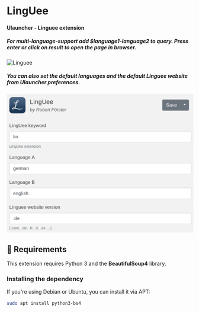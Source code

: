 # LingUee

#### Ulauncher - Linguee extension
##### For multi-language-support add $language1-language2 to query. Press enter or click on result to open the page in browser.

![Linguee](lingUee.png)

##### You can also set the default languages and the default Linguee website from Ulauncher preferences.

![Linguee config](lingUee-config.png)

## 🔧 Requirements

This extension requires Python 3 and the **BeautifulSoup4** library.

### Installing the dependency

If you're using Debian or Ubuntu, you can install it via APT:

```bash
sudo apt install python3-bs4
```
